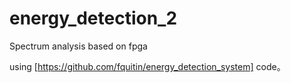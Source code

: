 # energy_detection_2
Spectrum analysis based on fpga

using [https://github.com/fquitin/energy_detection_system] code。
